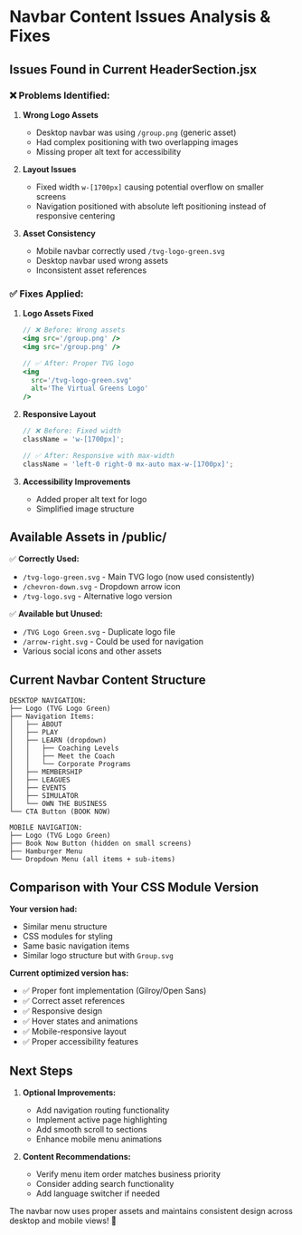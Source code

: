 # Navbar Content Issues Analysis & Fixes

## Issues Found in Current HeaderSection.jsx

### ❌ **Problems Identified:**

1. **Wrong Logo Assets**

   - Desktop navbar was using `/group.png` (generic asset)
   - Had complex positioning with two overlapping images
   - Missing proper alt text for accessibility

2. **Layout Issues**

   - Fixed width `w-[1700px]` causing potential overflow on smaller screens
   - Navigation positioned with absolute left positioning instead of responsive centering

3. **Asset Consistency**
   - Mobile navbar correctly used `/tvg-logo-green.svg`
   - Desktop navbar used wrong assets
   - Inconsistent asset references

### ✅ **Fixes Applied:**

1. **Logo Assets Fixed**

   ```jsx
   // ❌ Before: Wrong assets
   <img src='/group.png' />
   <img src='/group.png' />

   // ✅ After: Proper TVG logo
   <img
     src='/tvg-logo-green.svg'
     alt='The Virtual Greens Logo'
   />
   ```

2. **Responsive Layout**

   ```jsx
   // ❌ Before: Fixed width
   className = 'w-[1700px]';

   // ✅ After: Responsive with max-width
   className = 'left-0 right-0 mx-auto max-w-[1700px]';
   ```

3. **Accessibility Improvements**
   - Added proper alt text for logo
   - Simplified image structure

## Available Assets in /public/

✅ **Correctly Used:**

- `/tvg-logo-green.svg` - Main TVG logo (now used consistently)
- `/chevron-down.svg` - Dropdown arrow icon
- `/tvg-logo.svg` - Alternative logo version

✅ **Available but Unused:**

- `/TVG Logo Green.svg` - Duplicate logo file
- `/arrow-right.svg` - Could be used for navigation
- Various social icons and other assets

## Current Navbar Content Structure

```
DESKTOP NAVIGATION:
├── Logo (TVG Logo Green)
├── Navigation Items:
│   ├── ABOUT
│   ├── PLAY
│   ├── LEARN (dropdown)
│   │   ├── Coaching Levels
│   │   ├── Meet the Coach
│   │   └── Corporate Programs
│   ├── MEMBERSHIP
│   ├── LEAGUES
│   ├── EVENTS
│   ├── SIMULATOR
│   └── OWN THE BUSINESS
└── CTA Button (BOOK NOW)

MOBILE NAVIGATION:
├── Logo (TVG Logo Green)
├── Book Now Button (hidden on small screens)
├── Hamburger Menu
└── Dropdown Menu (all items + sub-items)
```

## Comparison with Your CSS Module Version

**Your version had:**

- Similar menu structure
- CSS modules for styling
- Same basic navigation items
- Similar logo structure but with `Group.svg`

**Current optimized version has:**

- ✅ Proper font implementation (Gilroy/Open Sans)
- ✅ Correct asset references
- ✅ Responsive design
- ✅ Hover states and animations
- ✅ Mobile-responsive layout
- ✅ Proper accessibility features

## Next Steps

1. **Optional Improvements:**

   - Add navigation routing functionality
   - Implement active page highlighting
   - Add smooth scroll to sections
   - Enhance mobile menu animations

2. **Content Recommendations:**
   - Verify menu item order matches business priority
   - Consider adding search functionality
   - Add language switcher if needed

The navbar now uses proper assets and maintains consistent design across desktop and mobile views! 🎉
